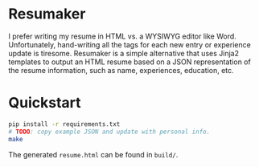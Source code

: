 # Resumaker
I prefer writing my resume in HTML vs. a WYSIWYG editor like Word. Unfortunately, hand-writing all the tags for each new entry or experience update is tiresome. Resumaker is a simple alternative that uses Jinja2 templates to output an HTML resume based on a JSON representation of the resume information, such as name, experiences, education, etc.


# Quickstart
```bash
pip install -r requirements.txt
# TODO: copy example JSON and update with personal info.
make
```
The generated `resume.html` can be found in `build/`.
